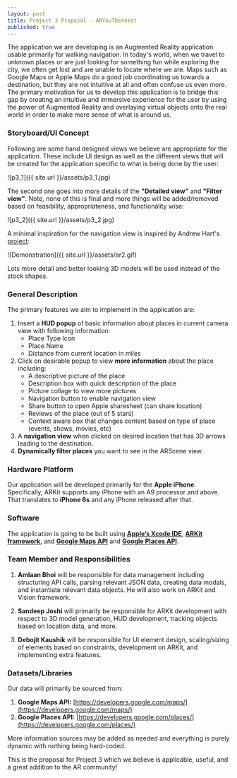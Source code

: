 ```yaml
---
layout: post
title: Project 3 Proposal - ARYouThereYet
published: true
---
```


The application we are developing is an Augmented Reality application usable primarily for walking navigation. In today's world, when we travel to unknown places or are just looking for something fun while exploring the city, we often get lost and are unable to locate where we are. Maps such as Google Maps or Apple Maps do a good job coordinating us towards a destination, but they are not intuitive at all and often confuse us even more. The primary motivation for us to develop this application is to bridge this gap by creating an intuitive and immersive experience for the user by using the power of Augmented Reality and overlaying virtual objects onto the real world in order to make more sense of what is around us.

### Storyboard/UI Concept

Following are some hand designed views we believe are appropriate for the application. These include UI design as well as the different views that will be created for the application specific to what is being done by the user:

![p3_1]({{ site.url }}/assets/p3_1.jpg)

The second one goes into more details of the **"Detailed view"** and **"Filter view"**. Note, none of this is final and more things will be added/removed based on feasibility, appropriateness, and functionality wise:

![p3_2]({{ site.url }}/assets/p3_2.jpg)

A minimal inspiration for the navigation view is inspired by Andrew Hart's [project](https://github.com/ProjectDent/ARKit-CoreLocation):

![Demonstration]({{ site.url }}/assets/ar2.gif)

Lots more detail and better looking 3D models will be used instead of the stock shapes.

### General Description

The primary features we aim to implement in the application are:

1. Insert a **HUD popup** of basic information about places in current camera view with following information:
	- Place Type Icon
    - Place Name
    - Distance from current location in miles
2. Click on desirable popup to view **more information** about the place including:
	- A descriptive picture of the place
    - Description box with quick description of the place
    - Picture collage to view more pictures
    - Navigation button to enable navigation view
    - Share button to open Apple sharesheet (can share location)
    - Reviews of the place (out of 5 stars)
    - Context aware box that changes content based on type of place (events, shows, movies, etc)
3. A **navigation view** when clicked on desired location that has 3D arrows leading to the destination.
4. **Dynamically filter places** you want to see in the ARScene view.

### Hardware Platform

Our application will be developed primarily for the **Apple iPhone**. Specifically, ARKit supports any iPhone with an A9 processor and above. That translates to **iPhone 6s** and any iPhone released after that.

### Software

The application is going to be built using **[Apple’s Xcode IDE](https://developer.apple.com/xcode/)**, **[ARKit framework](https://developer.apple.com/documentation/arkit)**, and **[Google Maps API](https://developers.google.com/maps/)** and **[Google Places API](https://developers.google.com/places/)**.

### Team Member and Responsibilities

1. **Amlaan Bhoi** will be responsible for data management including structuring API calls, parsing relevant JSON data, creating data modals, and instantiate relevant data objects. He will also work on ARKit and Vision framework.

2. **Sandeep Joshi** will primarily be responsible for ARKit development with respect to 3D model generation, HUD development, tracking objects based on location data, and more.

3. **Debojit Kaushik** will be responsible for UI element design, scaling/sizing of elements based on constraints, development on ARKit, and implementing extra features.

### Datasets/Libraries

Our data will primarily be sourced from:

1. **Google Maps API:** [https://developers.google.com/maps/](https://developers.google.com/maps/)
2. **Google Places API:** [https://developers.google.com/places/](https://developers.google.com/places/)

More information sources may be added as needed and everything is purely dynamic with nothing being hard-coded.

This is the proposal for Project 3 which we believe is applicable, useful, and a great addition to the AR community!

